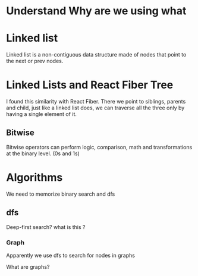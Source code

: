 # Understand Why are we using what

# Linked list

Linked list is a non-contiguous data structure made of nodes that point to the next or prev nodes.

# Linked Lists and React Fiber Tree

I found this similarity with React Fiber. There we point to siblings, parents and child, just like a linked list does, we can traverse all the three only by having a single element of it.

## Bitwise

Bitwise operators can perform logic, comparison, math and transformations at the binary level. (0s and 1s)

# Algorithms

We need to memorize binary search and dfs

## dfs

Deep-first search? what is this ?

### Graph

Apparently we use dfs to search for nodes in graphs

What are graphs?

